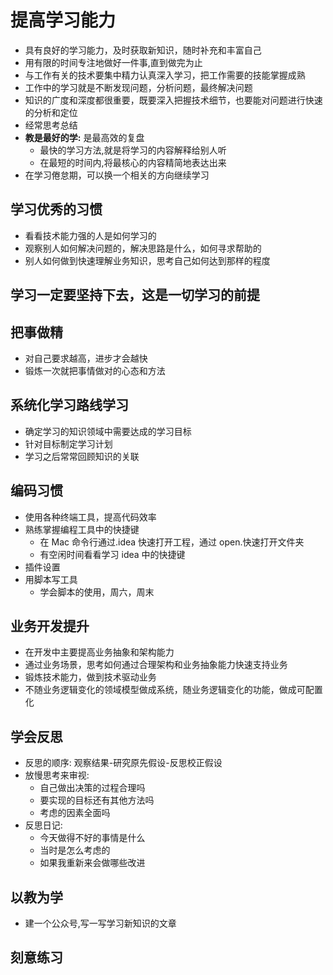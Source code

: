 # 提高学习能力

- 具有良好的学习能力，及时获取新知识，随时补充和丰富自己
- 用有限的时间专注地做好一件事,直到做完为止
- 与工作有关的技术要集中精力认真深入学习，把工作需要的技能掌握成熟
- 工作中的学习就是不断发现问题，分析问题，最终解决问题
- 知识的广度和深度都很重要，既要深入把握技术细节，也要能对问题进行快速的分析和定位
- 经常思考总结
- **教是最好的学:** 是最高效的复盘
  - 最快的学习方法,就是将学习的内容解释给别人听
  - 在最短的时间内,将最核心的内容精简地表达出来
- 在学习倦怠期，可以换一个相关的方向继续学习

## 学习优秀的习惯

- 看看技术能力强的人是如何学习的
- 观察别人如何解决问题的，解决思路是什么，如何寻求帮助的
- 别人如何做到快速理解业务知识，思考自己如何达到那样的程度

## 学习一定要坚持下去，这是一切学习的前提

## 把事做精

- 对自己要求越高，进步才会越快
- 锻炼一次就把事情做对的心态和方法

## 系统化学习路线学习

- 确定学习的知识领域中需要达成的学习目标
- 针对目标制定学习计划
- 学习之后常常回顾知识的关联

## 编码习惯

- 使用各种终端工具，提高代码效率
- 熟练掌握编程工具中的快捷键
  - 在 Mac 命令行通过.idea 快速打开工程，通过 open.快速打开文件夹
  - 有空闲时间看看学习 idea 中的快捷键
- 插件设置
- 用脚本写工具
  - 学会脚本的使用，周六，周末

## 业务开发提升

- 在开发中主要提高业务抽象和架构能力
- 通过业务场景，思考如何通过合理架构和业务抽象能力快速支持业务
- 锻炼技术能力，做到技术驱动业务
- 不随业务逻辑变化的领域模型做成系统，随业务逻辑变化的功能，做成可配置化

## 学会反思

- 反思的顺序: 观察结果-研究原先假设-反思校正假设
- 放慢思考来审视:
  - 自己做出决策的过程合理吗
  - 要实现的目标还有其他方法吗
  - 考虑的因素全面吗
- 反思日记:
  - 今天做得不好的事情是什么
  - 当时是怎么考虑的
  - 如果我重新来会做哪些改进

## 以教为学

- 建一个公众号,写一写学习新知识的文章

## 刻意练习
